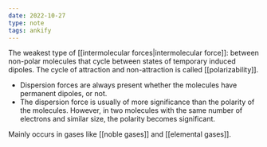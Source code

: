 ```yaml
---
date: 2022-10-27
type: note
tags: ankify
---
```


The weakest type of [[intermolecular forces|intermolecular force]]: between non-polar molecules that cycle between states of temporary induced dipoles. The cycle of attraction and non-attraction is called [[polarizability]].
- Dispersion forces are always present whether the molecules have permanent dipoles, or not.
- The dispersion force is usually of more significance than the polarity of the molecules. However, in two molecules with the same number of electrons and similar size, the polarity becomes significant.

Mainly occurs in gases like [[noble gases]] and [[elemental gases]].
